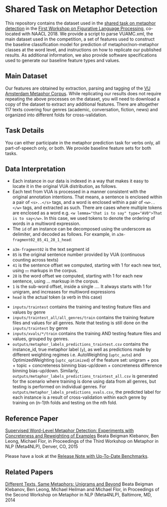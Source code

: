 # Shared Task on Metaphor Detection


This repository contains the dataset used in the [shared task on metaphor detection](https://competitions.codalab.org/competitions/17805) in the [First Workshop on Figurative Language Processing](https://sites.google.com/site/figlangworkshop/), co-located with NAACL 2018. We provide a script to parse VUAMC.xml, the main dataset used in the competition, a set of features used to construct the baseline classification model for prediction of metaphor/non-metaphor classes at the word level, and instructions on how to replicate our published results. As additional information, we also provide software specifications used to generate our baseline feature types and values.

Main Dataset
---------
Our features are obtained by extraction, parsing and tagging of the [VU Amsterdam Metaphor Corpus](http://ota.ahds.ac.uk/headers/2541.xml). While replicating our results does not require repeating the above processes on the dataset, you will need to download a copy of the dataset to extract any additional features. There are altogether 117 texts covering four genres (academic, conversation, fiction, news) and organized into different folds for cross-validation.


Task Details
---------
You can either participate in the metaphor prediction task for verbs only, all part-of-speech only, or both. We provide baseline feature sets for both tasks.


Data Interpretation
---------
* Each instance in our data is indexed in a way that makes it easy to locate it in the original VUA distribution, as follows.
* Each text from VUA is processed in a manner consistent with the original annotation intentions. That means, a sentence is enclosed within a pair of `<s>..</s>` tags, and a word is enclosed within a pair of `<w>..</w>` tags, and extracted as such. There are cases where multiple tokens are enclosed as a word e.g. `<w lemma="that is to say" type="AV0">That is to say</w>`. In this case, we used tokens to denote the ordering of words in a multiword expression.
 * The `id` of an instance can be decomposed using the underscore as delimiter, and decoded as follows. For example, in `a3m-fragment02_85_41_28_1_head`:
  - `a3m-fragment02` is the text segment id
  - `85` is the original sentence number provided by VUA (continuous counting across texts)
  - `41` is the sentence offset we computed, starting with 1 for each new text, using <s>...</s> markups in the corpus.
  - `28` is the word offset we computed, starting with 1 for each new sentence, using <w>...</w> marksup in the corpus.
  - `1` is the sub-word offset, inside a single <w>...</w>. It always starts with 1 for unigram, and increases for multiword expressions
  - `head` is the actual token (a verb in this case)
* `inputs/traintest` contains the training and testing feature files and values by genre
* `inputs/traintest_all/all_genres/train` contains the training feature files and values for all genres. Note that testing is still done on the `inputs/traintest` by genre
* `inputs/xvals/*/train` contains the training AND testing feature files and values, grouped by genres.
* `outputs/metaphor_labels_predictions_traintest.csv` contains the instance_id, true metaphor label (`y`), as well as predictions made by different weighting regimes i.e. AutoWeighting (`uptc_auto`) and OptimizedWeighting (`uptc_optimized`) of the feature set: unigram + pos + topic + concreteness binning bias-up/down + concreteness difference binning bias-up/down. Similarly, `outputs/metaphor_labels_predictions_traintest_all.csv` is generated for the scenario where training is done using data from all genres, but testing is performed on individual genres. For `outputs/metaphor_labels_predictions_xvals.csv`, the predicted label for each instance is a result of cross-validation within each genre by training on (n-1)th folds and testing on the nth fold.



Reference Paper
---------
[Supervised Word-Level Metaphor Detection: Experiments with Concreteness and Reweighting of Examples](https://aclweb.org/anthology/W/W15/W15-1402.pdf)
Beata Beigman Klebanov, Ben Leong, Michael Flor,
in Proceedings of the Third Workshop on Metaphor in NLP (Meta4NLP), Denver, CO, 2015

Please have a look at the [Release Note with Up-To-Date Benchmarks](paper/meta_2015_release_note.pdf).


Related Papers
---------
[Different Texts, Same Metaphors: Unigrams and Beyond](http://anthology.aclweb.org/W/W14/W14-2302.pdf)
Beata Beigman Klebanov, Ben Leong, Michael Heilman and Michael Flor,
in Proceedings of the Second Workshop on Metaphor in NLP (Meta4NLP), Baltimore, MD, 2014


